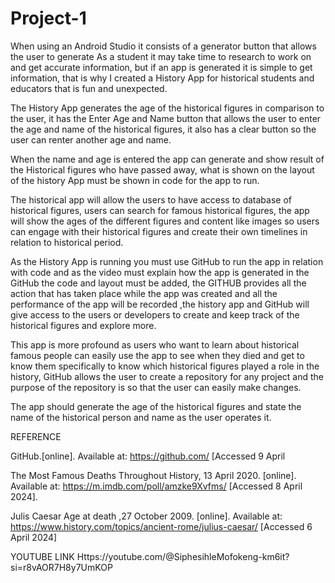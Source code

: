 # Project-1 
When using an Android Studio it consists of a generator button that allows the user to generate As a student it may take time to research to work on and get accurate information, but if an app is generated it is simple to get information, that is why I created a History App for historical students and educators that is fun and unexpected. 

 

The History App generates the age of the historical figures in comparison to the user, it has the Enter Age and Name button that allows the user to enter the age and name of the historical figures, it also has a clear button so the user can renter another age and name. 

 

When the name and age is entered the app can generate and show result of the Historical figures who have passed away, what is shown on the layout of the history App must be shown in code for the app to run. 

 

The historical app will allow the users to have access to database of historical figures, users can search for famous historical figures, the app will show the ages of the different figures and content like images so users can engage with their historical figures and create their own timelines in relation to historical period. 

 

As the History App is running you must use GitHub to run the app in relation with code and as the video must explain how the app is generated in the GitHub the code and layout must be added, the GITHUB provides all the action that has taken place while the app  was created and all the performance of the app will be recorded ,the history app and GitHub will give access to the users or developers to create and keep track of the historical figures and explore more. 

 

This app is more profound as users who want to learn about historical famous people can easily use the app to see when they died and get to know them specifically to know which historical figures played a role in the history, GitHub allows the user to create a repository for any project and the purpose of the repository is so that the user can easily make changes. 

The app should generate the age of the historical figures and state the name of the historical person and name as the user operates it.   

 

 

 

REFERENCE 

GitHub.[online]. Available at: https://github.com/ [Accessed 9 April 

 The Most Famous Deaths Throughout History, 13 April 2020. [online]. Available at:  https://m.imdb.com/poll/amzke9Xvfms/ [Accessed 8 April 2024]. 

Julis Caesar Age at death ,27 October 2009. [online]. Available at: https://www.history.com/topics/ancient-rome/julius-caesar/ [Accessed 6 April 2024] 

 

 YOUTUBE LINK
 Https://youtube.com/@SiphesihleMofokeng-km6it?si=r8vAOR7H8y7UmKOP

  
